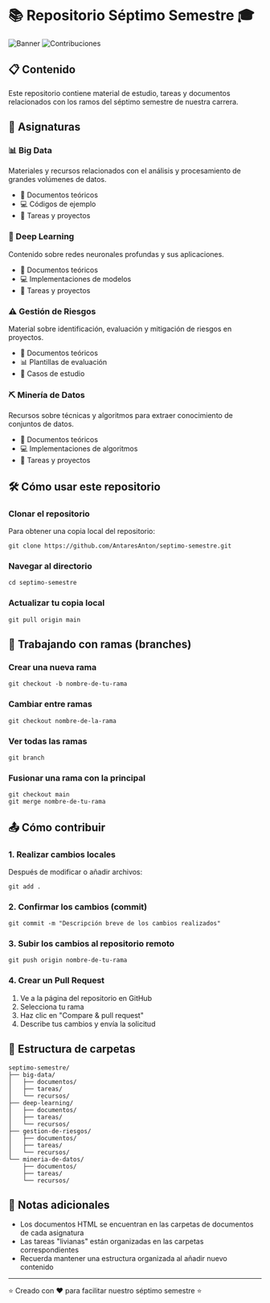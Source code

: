# 📚 Repositorio Séptimo Semestre 🎓

![Banner](https://img.shields.io/badge/Séptimo%20Semestre-2023-blue)
![Contribuciones](https://img.shields.io/badge/Contribuciones-Bienvenidas-brightgreen)

## 📋 Contenido

Este repositorio contiene material de estudio, tareas y documentos relacionados con los ramos del séptimo semestre de nuestra carrera.

## 🧠 Asignaturas

### 📊 Big Data
Materiales y recursos relacionados con el análisis y procesamiento de grandes volúmenes de datos.

- 📝 Documentos teóricos
- 💻 Códigos de ejemplo
- 📑 Tareas y proyectos

### 🤖 Deep Learning
Contenido sobre redes neuronales profundas y sus aplicaciones.

- 📝 Documentos teóricos
- 💻 Implementaciones de modelos
- 📑 Tareas y proyectos

### ⚠️ Gestión de Riesgos
Material sobre identificación, evaluación y mitigación de riesgos en proyectos.

- 📝 Documentos teóricos
- 📊 Plantillas de evaluación
- 📑 Casos de estudio

### ⛏️ Minería de Datos
Recursos sobre técnicas y algoritmos para extraer conocimiento de conjuntos de datos.

- 📝 Documentos teóricos
- 💻 Implementaciones de algoritmos
- 📑 Tareas y proyectos

## 🛠️ Cómo usar este repositorio

### Clonar el repositorio

Para obtener una copia local del repositorio:

```
git clone https://github.com/AntaresAnton/septimo-semestre.git
```

### Navegar al directorio

```
cd septimo-semestre
```

### Actualizar tu copia local

```
git pull origin main
```

## 🌿 Trabajando con ramas (branches)

### Crear una nueva rama

```
git checkout -b nombre-de-tu-rama
```

### Cambiar entre ramas

```
git checkout nombre-de-la-rama
```

### Ver todas las ramas

```
git branch
```

### Fusionar una rama con la principal

```
git checkout main
git merge nombre-de-tu-rama
```

## 📤 Cómo contribuir

### 1. Realizar cambios locales

Después de modificar o añadir archivos:

```
git add .
```

### 2. Confirmar los cambios (commit)

```
git commit -m "Descripción breve de los cambios realizados"
```

### 3. Subir los cambios al repositorio remoto

```
git push origin nombre-de-tu-rama
```

### 4. Crear un Pull Request

1. Ve a la página del repositorio en GitHub
2. Selecciona tu rama
3. Haz clic en "Compare & pull request"
4. Describe tus cambios y envía la solicitud

## 📁 Estructura de carpetas

```
septimo-semestre/
├── big-data/
│   ├── documentos/
│   ├── tareas/
│   └── recursos/
├── deep-learning/
│   ├── documentos/
│   ├── tareas/
│   └── recursos/
├── gestion-de-riesgos/
│   ├── documentos/
│   ├── tareas/
│   └── recursos/
└── mineria-de-datos/
    ├── documentos/
    ├── tareas/
    └── recursos/
```

## 📝 Notas adicionales

- Los documentos HTML se encuentran en las carpetas de documentos de cada asignatura
- Las tareas "livianas" están organizadas en las carpetas correspondientes
- Recuerda mantener una estructura organizada al añadir nuevo contenido

---

⭐ Creado con ❤️ para facilitar nuestro séptimo semestre ⭐
